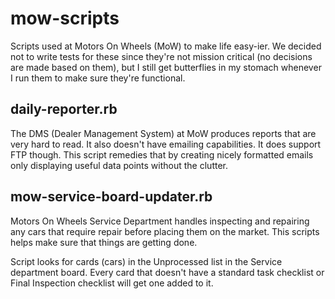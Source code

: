# mow-scripts
Scripts used at Motors On Wheels (MoW) to make life easy-ier. We decided not to write tests for these since they're not mission critical (no decisions are made based on them), but I still get butterflies in my stomach whenever I run them to make sure they're functional.

## daily-reporter.rb

The DMS (Dealer Management System) at MoW produces reports that are very hard to read. It also doesn't have emailing capabilities. It does support FTP though. This script remedies that by creating nicely formatted emails only displaying useful data points without the clutter.

## mow-service-board-updater.rb

Motors On Wheels Service Department handles inspecting and repairing any cars that require repair before placing them on the market. This scripts helps make sure that things are getting done.

Script looks for cards (cars) in the Unprocessed list in the Service department board. Every card that doesn't have a standard task checklist or Final Inspection checklist will get one added to it.
